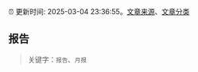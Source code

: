 :alarm_clock: 更新时间: 2025-03-04 23:36:55。[文章来源](/README.md)、[文章分类](/TAGS.md)

## 报告


> 关键字：`报告`、`月报`



